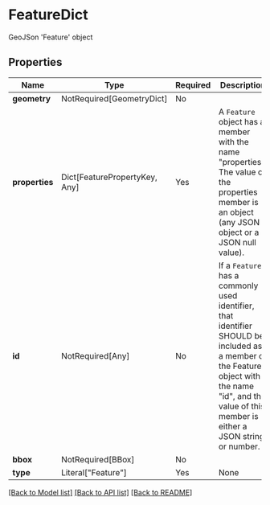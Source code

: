 # FeatureDict

GeoJSon 'Feature' object

## Properties
| Name | Type | Required | Description |
| ------------ | ------------- | ------------- | ------------- |
**geometry** | NotRequired[GeometryDict] | No |  |
**properties** | Dict[FeaturePropertyKey, Any] | Yes | A `Feature` object has a member with the name "properties".  The value of the properties member is an object (any JSON object or a JSON null value).  |
**id** | NotRequired[Any] | No | If a `Feature` has a commonly used identifier, that identifier SHOULD be included as a member of the Feature object with the name "id", and the value of this member is either a JSON string or number.  |
**bbox** | NotRequired[BBox] | No |  |
**type** | Literal["Feature"] | Yes | None |


[[Back to Model list]](../../README.md#documentation-for-models) [[Back to API list]](../../README.md#documentation-for-api-endpoints) [[Back to README]](../../README.md)
